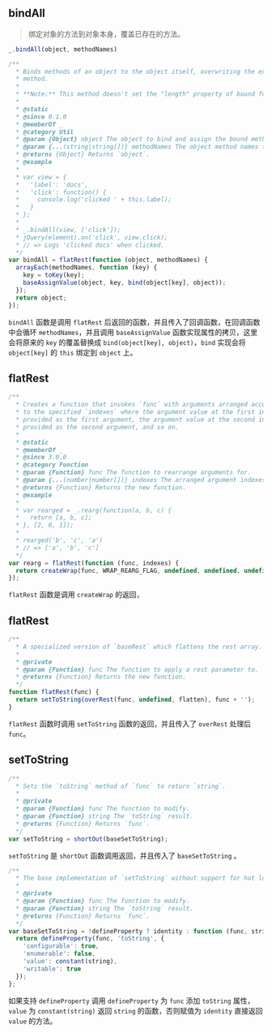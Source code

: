 ## bindAll

> 绑定对象的方法到对象本身，覆盖已存在的方法。 

```js
_.bindAll(object, methodNames)
```

```js
/**
  * Binds methods of an object to the object itself, overwriting the existing
  * method.
  *
  * **Note:** This method doesn't set the "length" property of bound functions.
  *
  * @static
  * @since 0.1.0
  * @memberOf _
  * @category Util
  * @param {Object} object The object to bind and assign the bound methods to.
  * @param {...(string|string[])} methodNames The object method names to bind.
  * @returns {Object} Returns `object`.
  * @example
  *
  * var view = {
  *   'label': 'docs',
  *   'click': function() {
  *     console.log('clicked ' + this.label);
  *   }
  * };
  *
  * _.bindAll(view, ['click']);
  * jQuery(element).on('click', view.click);
  * // => Logs 'clicked docs' when clicked.
  */
var bindAll = flatRest(function (object, methodNames) {
  arrayEach(methodNames, function (key) {
    key = toKey(key);
    baseAssignValue(object, key, bind(object[key], object));
  });
  return object;
});
```

`bindAll` 函数是调用 `flatRest` 后返回的函数，并且传入了回调函数，在回调函数中会循环 `methodNames`，并且调用 `baseAssignValue` 函数实现属性的拷贝，这里会将原来的 `key` 的覆盖替换成 `bind(object[key], object)`，`bind` 实现会将 `object[key]` 的 `this` 绑定到 `object` 上。

## flatRest

```js
/**
  * Creates a function that invokes `func` with arguments arranged according
  * to the specified `indexes` where the argument value at the first index is
  * provided as the first argument, the argument value at the second index is
  * provided as the second argument, and so on.
  *
  * @static
  * @memberOf _
  * @since 3.0.0
  * @category Function
  * @param {Function} func The function to rearrange arguments for.
  * @param {...(number|number[])} indexes The arranged argument indexes.
  * @returns {Function} Returns the new function.
  * @example
  *
  * var rearged = _.rearg(function(a, b, c) {
  *   return [a, b, c];
  * }, [2, 0, 1]);
  *
  * rearged('b', 'c', 'a')
  * // => ['a', 'b', 'c']
  */
var rearg = flatRest(function (func, indexes) {
  return createWrap(func, WRAP_REARG_FLAG, undefined, undefined, undefined, indexes);
});
```

`flatRest` 函数是调用 `createWrap` 的返回，


## flatRest

```js
/**
  * A specialized version of `baseRest` which flattens the rest array.
  *
  * @private
  * @param {Function} func The function to apply a rest parameter to.
  * @returns {Function} Returns the new function.
  */
function flatRest(func) {
  return setToString(overRest(func, undefined, flatten), func + '');
}
```

`flatRest` 函数时调用 `setToString` 函数的返回，并且传入了 `overRest` 处理后 `func`。

## setToString

```js
/**
  * Sets the `toString` method of `func` to return `string`.
  *
  * @private
  * @param {Function} func The function to modify.
  * @param {Function} string The `toString` result.
  * @returns {Function} Returns `func`.
  */
var setToString = shortOut(baseSetToString);
```

`setToString` 是 `shortOut` 函数调用返回，并且传入了 `baseSetToString` 。

```js
/**
  * The base implementation of `setToString` without support for hot loop shorting.
  *
  * @private
  * @param {Function} func The function to modify.
  * @param {Function} string The `toString` result.
  * @returns {Function} Returns `func`.
  */
var baseSetToString = !defineProperty ? identity : function (func, string) {
  return defineProperty(func, 'toString', {
    'configurable': true,
    'enumerable': false,
    'value': constant(string),
    'writable': true
  });
};
```
如果支持 `defineProperty` 调用 `defineProperty` 为 `func` 添加 `toString` 属性，`value` 为 `constant(string)` 返回 `string` 的函数，否则赋值为 `identity` 直接返回 `value` 的方法。